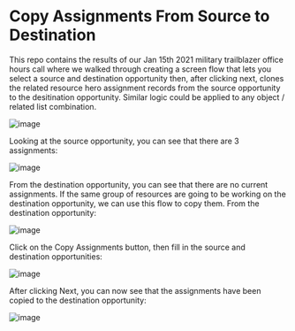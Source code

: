 # Copy Assignments From Source to Destination

This repo contains the results of our Jan 15th 2021 military trailblazer office hours call where we walked through creating a screen flow that lets you select a source and destination opportunity then, after clicking next, clones the related resource hero assignment records from the source opportunity to the desitination opportunity.  Similar logic could be applied to any object / related list combination.

![image](https://user-images.githubusercontent.com/1509672/104763820-7d7a1200-5734-11eb-8553-b4eff77cd743.png)

Looking at the source opportunity, you can see that there are 3 assignments:

![image](https://user-images.githubusercontent.com/1509672/104764220-1446ce80-5735-11eb-8c45-55b6d16f4eca.png)

From the destination opportunity, you can see that there are no current assignments.  If the same group of resources are going to be working on the destination opportunity, we can use this flow to copy them.  From the destination opportunity:

![image](https://user-images.githubusercontent.com/1509672/104764382-54a64c80-5735-11eb-9857-1dac0eaa77ad.png)

Click on the Copy Assignments button, then fill in the source and destination opportunities:

![image](https://user-images.githubusercontent.com/1509672/104764508-7f90a080-5735-11eb-9887-5ed938ce6195.png)

After clicking Next, you can now see that the assignments have been copied to the destination opportunity:

![image](https://user-images.githubusercontent.com/1509672/104764587-9636f780-5735-11eb-954a-6d0f4fe4361a.png)


